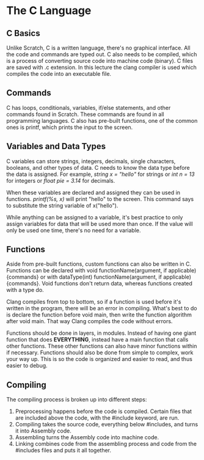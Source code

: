 # The C Language

## C Basics
Unlike Scratch, C is a written language, there's no graphical interface. All the code and commands are typed out. C also needs to be compiled, which is a process of converting source code into machine code (binary). C files are saved with .c extension. In this lecture the clang compiler is used which compiles the code into an executable file.  

## Commands
C has loops, conditionals, variables, if/else statements, and other commands found in Scratch. These commands are found in all programming languages. C also has pre-built functions, one of the common ones is printf, which prints the input to the screen.

## Variables and Data Types
C variables can store strings, integers, decimals, single characters, booleans, and other types of data. C needs to know the data type before the data is assigned. For example, *string x = "hello"* for strings or *int n = 13* for integers or *float pie = 3.14* for decimals.

When these variables are declared and assigned they can be used in functions. *printf(%s, x)* will print "hello" to the screen. This command says to substitute the string variable of x("hello").

While anything can be assigned to a variable, it's best practice to only assign variables for data that will be used more than once. If the value will only be used one time, there's no need for a variable.

## Functions
Aside from pre-built functions, custom functions can also be written in C. Functions can be declared with void functionName(argument, if applicable) {commands} or with dataType(int) functionName(argument, if applicable){commands}. Void functions don't return data, whereas functions created with a type do.

Clang compiles from top to bottom, so if a function is used before it's written in the program, there will be an error in compiling. What's best to do is declare the function before void main, then write the function algorithm after void main. That way Clang compiles the code without errors.

Functions should be done in layers, in modules. Instead of having one giant function that does **EVERYTHING**, instead have a main function that calls other functions. These other functions can also have minor functions within if necessary. Functions should also be done from simple to complex, work your way up. This is so the code is organized and easier to read, and thus easier to debug.

## Compiling
The compiling process is broken up into different steps:

1. Preprocessing happens before the code is compiled. Certain files that are included above the code, with the #include keyword, are run.
2. Compiling takes the source code, everything below #includes, and turns it into Assembly code.
3. Assembling turns the Assembly code into machine code.
4. Linking combines code from the assembling process and code from the #includes files and puts it all together.